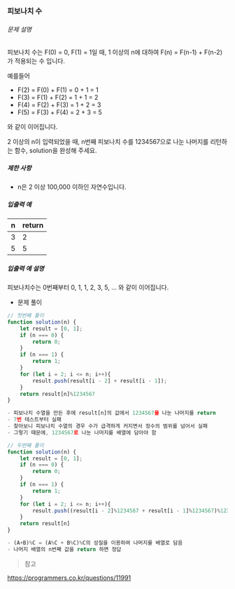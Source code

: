 ### 피보나치 수

###### 문제 설명

피보나치 수는 F(0) = 0, F(1) = 1일 때, 1 이상의 n에 대하여 F(n) = F(n-1) + F(n-2) 가 적용되는 수 입니다.

예를들어

- F(2) = F(0) + F(1) = 0 + 1 = 1
- F(3) = F(1) + F(2) = 1 + 1 = 2
- F(4) = F(2) + F(3) = 1 + 2 = 3
- F(5) = F(3) + F(4) = 2 + 3 = 5

와 같이 이어집니다.

2 이상의 n이 입력되었을 때, n번째 피보나치 수를 1234567으로 나눈 나머지를 리턴하는 함수, solution을 완성해 주세요.

##### 제한 사항

- n은 2 이상 100,000 이하인 자연수입니다.

##### 입출력 예

| n    | return |
| ---- | ------ |
| 3    | 2      |
| 5    | 5      |

##### 입출력 예 설명

피보나치수는 0번째부터 0, 1, 1, 2, 3, 5, ... 와 같이 이어집니다.



- 문제 풀이

```javascript
// 첫번째 풀이
function solution(n) {
    let result = [0, 1];
    if (n === 0) {
        return 0;
    }
    if (n === 1) {
        return 1;
    }
    for (let i = 2; i <= n; i++){
        result.push(result[i - 2] + result[i - 1]);
    }
    return result[n]%1234567
}

- 피보나치 수열을 만든 후에 result[n]의 값에서 1234567을 나눈 나머지를 return
- 7번 테스트부터 실패
- 찾아보니 피보나치 수열의 경우 수가 급격하게 커지면서 정수의 범위를 넘어서 실패
- 그렇기 때문에, 1234567로 나눈 나머지를 배열에 담아야 함

// 두번째 풀이
function solution(n) {
    let result = [0, 1];
    if (n === 0) {
        return 0;
    }
    if (n === 1) {
        return 1;
    }
    for (let i = 2; i <= n; i++){
        result.push((result[i - 2]%1234567 + result[i - 1]%1234567)%1234567);
    }
    return result[n]
}

- (A+B)%C = (A%C + B%C)%C의 성질을 이용하여 나머지를 배열로 담음
- 나머지 배열의 n번째 값을 return 하면 정답
```

> 참고

https://programmers.co.kr/questions/11991